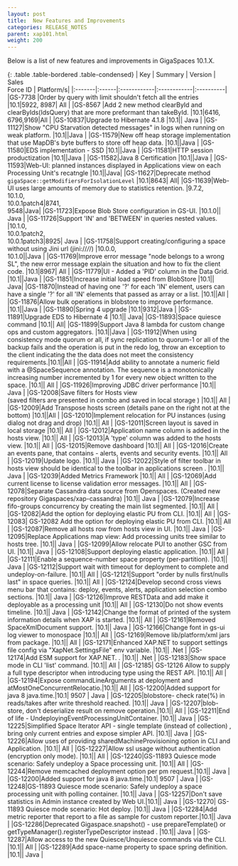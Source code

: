 ```yaml
---
layout: post
title:  New Features and Improvements
categories: RELEASE_NOTES
parent: xap101.html
weight: 200
---
```




Below is a list of new features and improvements in GigaSpaces 10.1.X.


{: .table .table-bordered .table-condensed}
| Key | Summary | Version | Sales<br>Force ID | Platform/s|
|:-------|:------|:------------|:------------|:----------|
|GS-7738 |Order by query with limit shouldn't fetch all the entries |10.1|5922, 8987| All |
|GS-8567 |Add 2 new method clearById and clearByIds(IdsQuery) that are more preformant than takeById.  |10.1|6416,<br>6796,9169|All |
|<nobr>GS-10837</nobr>|Upgrade to Hibernate 4.1.8                   |10.1|| Java |
|GS-11127|Show "CPU Starvation detected messages" in logs when running on weak platform.    |10.1||Java |
|GS-11579|New off heap storage implementation that use MapDB's byte buffers to store off heap data.    |10.1||Java |
|GS-11580|EDS implementation - SSD    |10.1||Java |
|GS-11581|HTTP session productization    |10.1||Java |
|GS-11582|Java 8 Certification    |10.1||Java |
|GS-11593|Web-UI: planned instances displayed in Applications view on each Processing Unit's recatngle  |10.1||Java|
|GS-11627|Deprecate method `gigaSpace::getModifiersForIsolationLevel` |10.1|8643| All|
|GS-11639|Web-UI uses large amounts of memory due to statistics retention.  |9.7.2,<br> 10.1.0,<br> 10.0.1patch4|8741,<br>9548|Java|
|GS-11723|Expose Blob Store configuration in GS-UI.  |10.1.0||  Java   |
|GS-11726|Support 'IN' and 'BETWEEN' in queries nested values.  |10.1.0,<br> 10.0.1patch2,<br> 10.0.1patch3|8925|  Java   |
|GS-11758|Support creating/configuring a space without using Jini url (jini://*/*/)     |10.0.0, <br>10.1.0||Java |
|GS-11769|Improve error message "node belongs to a wrong SL", the new error message explain the situation and how to fix the client code.     |10.1|8967| All |
|GS-11779|UI - Added a 'PID' column in the Data Grid.                                                                       |10.1||Java |
|GS-11851|Increase initial load speed from BlobStore                                                                        |10.1|| Java|
|GS-11870|Instead of having one '?' for each 'IN' element, users can have a single '?' for all 'IN' elements that passed as array or a list. |10.1||All |
|GS-11876|Allow bulk operations in blobstore to improve performance.                                                                          |10.1||Java |
|GS-11890|Spring 4 upgrade                                                                                                                     |10.1|9312|Java |
|GS-11891|Upgrade EDS to Hibernate 4                                                                                                           |10.1|| Java|
|GS-11893|Space quiesce command                                                                                                                |10.1|| All|
|GS-11899|Support Java 8 lambda for custom change ops and custom aggregators.                                                                   |10.1||Java |
|GS-11912|When using consistency mode quorum or all, if sync replication to quorum-1 or all of the backup fails and the operation is put in the redo log, throw an exception to the client indicating the the data does not meet the consistency requirements.|10.1||All |
|GS-11914|Add ability to annotate a numeric field with a @SpaceSequence annotation. The sequence is a monotonically increasing number incremented by 1 for every new object written to the space.          |10.1||  All |
|GS-11926|Improving JDBC driver performance                                                                                         |10.1|| Java  |
|GS-12008|Save filters for Hosts view <br>(saved filters are presented in combo and saved in local storage )                            |10.1|| All  |
|GS-12009|Add Transpose hosts screen (details pane on the right not at the bottom)                                                  |10.1||All   |
|GS-12010|Implement relocation for PU instances (using dialog not drag and drop)                                                    |10.1|| All |
|GS-12011|Screen layout is saved in local storage                                                                                   |10.1|| All  |
|GS-12012|Application name column is added in the hosts view.                                                                       |10.1|| All  |
|GS-12013|A 'type' column was added to the hosts view.                                                                              |10.1|| All  |
|GS-12015|Remove dashboard                                                                                                           |10.1|| All  |
|GS-12016|Create an events pane, that contains - alerts, events and security events.                                                 |10.1||  All |
|GS-12019|Update logo.                                                                                                              |10.1|| Java  |
|GS-12022|Style of filter toolbar in hosts view should be identical to the toolbar in applications screen .                         |10.1|| Java  |
|GS-12039|Added Metrics Framework                                                                                                   |10.1||  All |
|GS-12069|Add current license to license validation error messages.                                                                  |10.1||  All |
|GS-12078|Separate Cassandra data source from Openspaces. (Created new repository Gigaspaces/xap-cassandra)                          |10.1|| Java  |
|GS-12079|Increase fifo-groups concurrency by creating the main list segmented.                                                     |10.1||  All  |
|GS-12082|Add the option for deploying elastic PU from CLI.                                                                          |10.1|| All  |
|GS-12083| GS-12082 Add the option for deploying elastic PU from CLI.                                                                          |10.1|| All  |
|GS-12087|Remove all hosts row from hosts view in UI.                                                                                |10.1|| Java  |
|GS-12095|Replace Applications map view: Add processing units tree similar to hosts tree.                                            |10.1|| Java  |
|GS-12099|Allow relocate PUI to another GSC from UI.                                                                                 |10.1|| Java  |
|GS-12108|Support deploying elastic application.                                                                                |10.1|| All  |
|GS-12111|Enable a sequence-number space property (per-partition).                                                                  |10.1||  Java  |
|GS-12112|Support wait with timeout for deployment to complete and undeploy-on-failure.                                             |10.1|| All   |
|GS-12121|Support "order by nulls first/nulls last" in space queries.                                                               |10.1|| All   |
|GS-12124|Develop second cross views menu bar that contains: deploy, events, alerts, application selection combo sections.           |10.1||  Java |
|GS-12126|Improve RESTData and add make it deployable as a processing unit                                                          |10.1||  All   |
|GS-12130|Do not show events timeline.                                                                                              |10.1|| Java   |
|GS-12142|Change the format of printed of the system information details when XAP is started.                                       |10.1|| All   |
|GS-12161|Removed SpaceXmlDocument support.                                                                                         |10.1|| Java   |
|GS-12166|Change font in gs-ui log viewer to monospace                                                                              |10.1|| All  |
|GS-12169|Remove lib/platform/xml jars from package.                                                                                 |10.1|| All |
|GS-12171|Enhanced XAP.NET to support settings file config via "XapNet.SettingsFile" env variable.                                  |10.1|| .Net  |
|GS-12174|Add ESM support for XAP.NET. .                                                           |10.1||  .Net  |
|GS-12183|Show space mode in CLI 'list' command.                                       |10.1|| All   |
|GS-12185| GS-12126 Allow to supply a full type descriptor when introducing type using the REST API.                                |10.1|| All   |
|GS-12194|Expose commandLineArguments at deployment and atMostOneConcurrentRelocatio.|10.1||  All |
|GS-12200|Added support for java 8 java.time.|10.1| 9507 |  Java  |
|GS-12205|blobstore- check rate(%) in reads/takes after write threshold reached.                                                    |10.1|| Java   |
|GS-12207|blob-store, don't deserialize result on remove operation.|10.1|| All   |
|GS-12211|End of life - UndeployingEventProcessingUnitContainer.                                                                    |10.1|| Java   |
|GS-12225|Simplified Space Iterator API - single template (instead of collection) , bring only current entries and expose simpler API. |10.1|| Java  |
|GS-12226|Allow uses of providing sharedMachineProvisioning option in CLI and Application.                                             |10.1|| All |
|GS-12227|Allow ssl usage without authentication (encryption only mode).                                                               |10.1|| All |
|GS-12240|GS-11893 Quiesce mode scenario: Safely undeploy a Space processing unit.                                                     |10.1|| All   |
|GS-12244|Remove memcached deployment option per pm request.|10.1||  Java |
|GS-12200|Added support for java 8 java.time.|10.1| 9507 |  Java  |
|GS-12248|GS-11893 Quiesce mode scenario: Safely undeploy a space processing unit with polling container.                              |10.1|| Java   |
|GS-12257|Don't save statistics in Admin instance created by Web UI.|10.1|| Java   |
|GS-12270| GS-11893 Quiesce mode scenario: Hot deploy.                                                                                 |10.1|| Java   |
|GS-12284|Add metric reporter that report to a file as sample for custom reporter.|10.1|| Java  |
|GS-12286|Deprecated Gigaspace.snapshot() - use prepareTemplate() or getTypeManager().registerTypeDescriptor instead .            |10.1|| Java |
|GS-12287|Allow access to the new Quiesce/Unquiesce commands via the CLI.                                                              |10.1|| All |
|GS-12289|Add space-name property to space spring definition.                                                                          |10.1|| Java |
